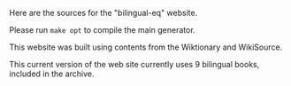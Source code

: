 Here are the sources for the "bilingual-eq" website.

Please run `make opt` to compile the main generator.

This website was built using contents from the Wiktionary and WikiSource.

This current version of the web site currently uses 9 bilingual books, included in the archive.


